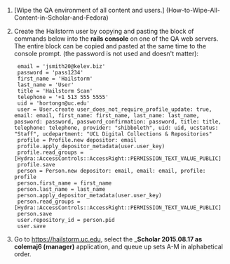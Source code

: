 1. [Wipe the QA environment of all content and users.] (How-to-Wipe-All-Content-in-Scholar-and-Fedora)

1. Create the Hailstorm user by copying and pasting the block of commands below into the **rails console**  on one of the QA web servers.  The entire block can be copied and pasted at the same time to the console prompt. (the password is not used and doesn't matter):

        email = 'jsmith20@kelev.biz'
        password = 'pass1234'
        first_name = 'Hailstorm'
        last_name = 'User'
        title = 'Hailstorm Scan'
        telephone = '+1 513 555 5555'
        uid = 'hortongn@uc.edu'
        user = User.create user_does_not_require_profile_update: true, email: email, first_name: first_name, last_name: last_name, password: password, password_confirmation: password, title: title, telephone: telephone, provider: "shibboleth", uid: uid, ucstatus: "Staff", ucdepartment: "UCL Digital Collections & Repositories"
        profile = Profile.new depositor: email
        profile.apply_depositor_metadata(user.user_key)
        profile.read_groups = [Hydra::AccessControls::AccessRight::PERMISSION_TEXT_VALUE_PUBLIC]
        profile.save
        person = Person.new depositor: email, email: email, profile: profile
        person.first_name = first_name
        person.last_name = last_name
        person.apply_depositor_metadata(user.user_key)
        person.read_groups = [Hydra::AccessControls::AccessRight::PERMISSION_TEXT_VALUE_PUBLIC]
        person.save
        user.repository_id = person.pid
        user.save

1. Go to https://hailstorm.uc.edu, select the **_Scholar 2015.08.17 as colemaj6 (manager)** application, and queue up sets A-M in alphabetical order.